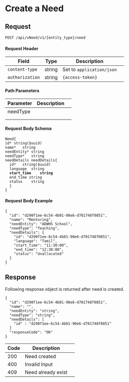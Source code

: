 # Create a Need

## Request

```
POST /api/vNeed/v1/{entity_type}/need
```

#### Request Header

<table><thead><tr><th>Field</th><th>Type</th><th>Description</th><th data-hidden></th></tr></thead><tbody><tr><td><code>content-type</code></td><td>string</td><td>Set to <code>application/json</code></td><td></td></tr><tr><td><code>authorization</code></td><td>string</td><td><code>{access-token}</code></td><td></td></tr></tbody></table>

#### Path Parameters

<table><thead><tr><th>Parameter</th><th>Description</th><th data-hidden></th></tr></thead><tbody><tr><td>needType</td><td></td><td></td></tr><tr><td></td><td></td><td></td></tr><tr><td></td><td></td><td></td></tr></tbody></table>

#### Request Body Schema

<pre><code>Need{
id*	string($uuid)
name*	string
needEntity*	string
needType*	string
needDetails	needDetails{
  id*	string($uuid)
  language	string
<strong>  start_time	string
</strong>  end_time	string
  status	string
  }
}</code></pre>

#### Request Body Example

```
{
  "id": "d290f1ee-6c54-4b01-90e6-d701748f0851",
  "name": "Mentoring",
  "needEntity": "ADWHS School",
  "needType": "Teaching",
  "needDetails": {
    "id": "d290f1ee-6c54-4b01-90e6-d701748f0851",
    "language": "Tamil",
    "start_time": "11:30:00",
    "end_time": "12:30:00",
    "status": "Unallocated"
  }
}
```

## Response

Following response object is returned after need is created.&#x20;

```
{
  "id": "d290f1ee-6c54-4b01-90e6-d701748f0851",
  "name": "",
  "needEntity": "string",
  "needType": "string",
  "needDetails": [
    "id" : "d290f1ee-6c54-4b01-90e6-d701748f0851"
  ]
  "responseCode": "OK"
}
```



<table><thead><tr><th>Code</th><th>Description</th><th data-hidden></th></tr></thead><tbody><tr><td>200</td><td>Need created</td><td></td></tr><tr><td>400</td><td>Invalid Input</td><td></td></tr><tr><td>409</td><td>Need already exist</td><td></td></tr></tbody></table>
